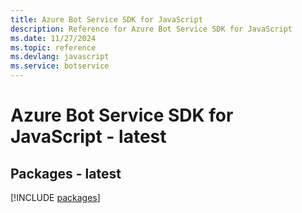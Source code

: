 ```yaml
---
title: Azure Bot Service SDK for JavaScript
description: Reference for Azure Bot Service SDK for JavaScript
ms.date: 11/27/2024
ms.topic: reference
ms.devlang: javascript
ms.service: botservice
---
```

# Azure Bot Service SDK for JavaScript - latest
## Packages - latest
[!INCLUDE [packages](bot-service-index.md)]